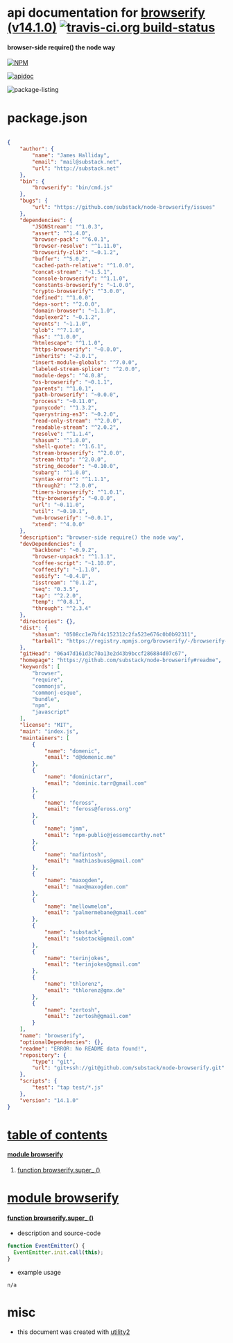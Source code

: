 # api documentation for  [browserify (v14.1.0)](https://github.com/substack/node-browserify#readme)  [![travis-ci.org build-status](https://api.travis-ci.org/npmdoc/node-npmdoc-browserify.svg)](https://travis-ci.org/npmdoc/node-npmdoc-browserify)
#### browser-side require() the node way

[![NPM](https://nodei.co/npm/browserify.png?downloads=true)](https://www.npmjs.com/package/browserify)

[![apidoc](https://npmdoc.github.io/node-npmdoc-browserify/build/screen-capture.buildNpmdoc.browser._2Fhome_2Ftravis_2Fbuild_2Fnpmdoc_2Fnode-npmdoc-browserify_2Ftmp_2Fbuild_2Fapidoc.html.png)](https://npmdoc.github.io/node-npmdoc-browserify/build..beta..travis-ci.org/apidoc.html)

![package-listing](https://npmdoc.github.io/node-npmdoc-browserify/build/screen-capture.npmPackageListing.svg)



# package.json

```json

{
    "author": {
        "name": "James Halliday",
        "email": "mail@substack.net",
        "url": "http://substack.net"
    },
    "bin": {
        "browserify": "bin/cmd.js"
    },
    "bugs": {
        "url": "https://github.com/substack/node-browserify/issues"
    },
    "dependencies": {
        "JSONStream": "^1.0.3",
        "assert": "^1.4.0",
        "browser-pack": "^6.0.1",
        "browser-resolve": "^1.11.0",
        "browserify-zlib": "~0.1.2",
        "buffer": "^5.0.2",
        "cached-path-relative": "^1.0.0",
        "concat-stream": "~1.5.1",
        "console-browserify": "^1.1.0",
        "constants-browserify": "~1.0.0",
        "crypto-browserify": "^3.0.0",
        "defined": "^1.0.0",
        "deps-sort": "^2.0.0",
        "domain-browser": "~1.1.0",
        "duplexer2": "~0.1.2",
        "events": "~1.1.0",
        "glob": "^7.1.0",
        "has": "^1.0.0",
        "htmlescape": "^1.1.0",
        "https-browserify": "~0.0.0",
        "inherits": "~2.0.1",
        "insert-module-globals": "^7.0.0",
        "labeled-stream-splicer": "^2.0.0",
        "module-deps": "^4.0.8",
        "os-browserify": "~0.1.1",
        "parents": "^1.0.1",
        "path-browserify": "~0.0.0",
        "process": "~0.11.0",
        "punycode": "^1.3.2",
        "querystring-es3": "~0.2.0",
        "read-only-stream": "^2.0.0",
        "readable-stream": "^2.0.2",
        "resolve": "^1.1.4",
        "shasum": "^1.0.0",
        "shell-quote": "^1.6.1",
        "stream-browserify": "^2.0.0",
        "stream-http": "^2.0.0",
        "string_decoder": "~0.10.0",
        "subarg": "^1.0.0",
        "syntax-error": "^1.1.1",
        "through2": "^2.0.0",
        "timers-browserify": "^1.0.1",
        "tty-browserify": "~0.0.0",
        "url": "~0.11.0",
        "util": "~0.10.1",
        "vm-browserify": "~0.0.1",
        "xtend": "^4.0.0"
    },
    "description": "browser-side require() the node way",
    "devDependencies": {
        "backbone": "~0.9.2",
        "browser-unpack": "^1.1.1",
        "coffee-script": "~1.10.0",
        "coffeeify": "~1.1.0",
        "es6ify": "~0.4.8",
        "isstream": "^0.1.2",
        "seq": "0.3.5",
        "tap": "^2.2.0",
        "temp": "^0.8.1",
        "through": "^2.3.4"
    },
    "directories": {},
    "dist": {
        "shasum": "0508cc1e7bf4c152312c2fa523e676c0b0b92311",
        "tarball": "https://registry.npmjs.org/browserify/-/browserify-14.1.0.tgz"
    },
    "gitHead": "06a47d161d3c70a13e2d43b9bccf286884d07c67",
    "homepage": "https://github.com/substack/node-browserify#readme",
    "keywords": [
        "browser",
        "require",
        "commonjs",
        "commonj-esque",
        "bundle",
        "npm",
        "javascript"
    ],
    "license": "MIT",
    "main": "index.js",
    "maintainers": [
        {
            "name": "domenic",
            "email": "d@domenic.me"
        },
        {
            "name": "dominictarr",
            "email": "dominic.tarr@gmail.com"
        },
        {
            "name": "feross",
            "email": "feross@feross.org"
        },
        {
            "name": "jmm",
            "email": "npm-public@jessemccarthy.net"
        },
        {
            "name": "mafintosh",
            "email": "mathiasbuus@gmail.com"
        },
        {
            "name": "maxogden",
            "email": "max@maxogden.com"
        },
        {
            "name": "mellowmelon",
            "email": "palmermebane@gmail.com"
        },
        {
            "name": "substack",
            "email": "substack@gmail.com"
        },
        {
            "name": "terinjokes",
            "email": "terinjokes@gmail.com"
        },
        {
            "name": "thlorenz",
            "email": "thlorenz@gmx.de"
        },
        {
            "name": "zertosh",
            "email": "zertosh@gmail.com"
        }
    ],
    "name": "browserify",
    "optionalDependencies": {},
    "readme": "ERROR: No README data found!",
    "repository": {
        "type": "git",
        "url": "git+ssh://git@github.com/substack/node-browserify.git"
    },
    "scripts": {
        "test": "tap test/*.js"
    },
    "version": "14.1.0"
}
```



# <a name="apidoc.tableOfContents"></a>[table of contents](#apidoc.tableOfContents)

#### [module browserify](#apidoc.module.browserify)
1.  [function <span class="apidocSignatureSpan">browserify.</span>super_ ()](#apidoc.element.browserify.super_)



# <a name="apidoc.module.browserify"></a>[module browserify](#apidoc.module.browserify)

#### <a name="apidoc.element.browserify.super_"></a>[function <span class="apidocSignatureSpan">browserify.</span>super_ ()](#apidoc.element.browserify.super_)
- description and source-code
```javascript
function EventEmitter() {
  EventEmitter.init.call(this);
}
```
- example usage
```shell
n/a
```



# misc
- this document was created with [utility2](https://github.com/kaizhu256/node-utility2)

